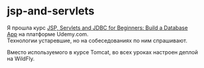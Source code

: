# jsp-and-servlets

Я прошла курс
[JSP, Servlets and JDBC for Beginners: Build a Database App](https://www.udemy.com/course/jsp-tutorial)
на платформе Udemy.com.  
Технологии устаревшие, но на собеседованиях по ним спрашивают.

Вместо используемого в курсе Tomcat, во всех уроках настроен деплой на WildFly.
